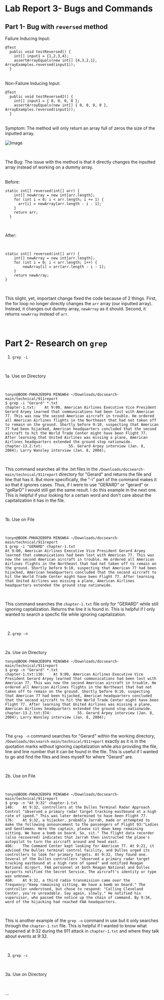 # Lab Report 3- Bugs and Commands
## Part 1- Bug with `reversed` method
Failure Inducing Input:
<br/>
```
@Test
  public void testReversed() {
    int[] input1 = {1,2,3,4};
    assertArrayEquals(new int[] {4,3,2,1}, ArrayExamples.reversed(input1));
  }
```
<br/>
Non-Failure Inducing Input:
<br/>

```
@Test
  public void testReversed2() {
    int[] input1 = { 0, 0, 0, 0 };
    assertArrayEquals(new int[] { 0, 0, 0, 0 }, ArrayExamples.reversed(input1));
  }
```

<br/>
Symptom: The method will only return an array full of zeros the size of the inputted array.
<br/>

![Image](cse15l-labreport3-ss1.png)

<br/>

The Bug: The issue with the method is that it directly changes the inputted array instead of working on a dummy array.

<br/>
Before:
<br/>

```
static int[] reversed(int[] arr) {
    int[] newArray = new int[arr.length];
    for (int i = 0; i < arr.length; i += 1) {
      arr[i] = newArray[arr.length - i - 1];
    }
    return arr;
  }
```

<br/>

After:

<br/>

```
static int[] reversed(int[] arr) {
    int[] newArray = new int[arr.length];
    for (int i = 0; i < arr.length; i++) {
        newArray[i] = arr[arr.length - i - 1];
    }
    return newArray;
}
```

<br/>

This slight, yet, important change fixed the code because of 2 things. First, the for loop no longer directly changes the `arr` array (our inputted array). Instead, it changes out dummy array, `newArray` as it should. Second, it returns `newArray` instead of `arr`.

<br/>

# Part 2- Research on `grep`

1. `grep -i `

<br/>

1a. Use on Directory

<br/>

```
tonyn@BOOK-PHHA2EB9PA MINGW64 ~/Downloads/docsearch-main/technical/911report
$ grep -i "Gerard" *.txt
chapter-1.txt:    At 9:00, American Airlines Executive Vice President Gerard Arpey learned that communications had been lost with American 77. This was now the second American aircraft in trouble. He ordered all American Airlines flights in the Northeast that had not taken off to remain on the ground. Shortly before 9:10, suspecting that American 77 had been hijacked, American headquarters concluded that the second aircraft to hit the World Trade Center might have been Flight 77. After learning that United Airlines was missing a plane, American Airlines headquarters extended the ground stop nationwide.
chapter-13.2.txt:            55. Gerard Arpey interview (Jan. 8, 2004); Larry Wansley interview (Jan. 8, 2004);
```

<br/>


This command searches all the .txt files in the `/Downloads/docsearch-main/technical/911report` directory for "Gerard" and returns the file and line that has it. But more specifically, the "-i" part of the command makes it so that it ignores cases. Thus, if I were to use "GERARD" or "gerard" or "geRarD" I would still get the same result. I do this example in the next one. This is helpful if your looking for a certain word and don't care about the capitalization it has in the file.

<br/>

1b. Use on File

<br/>

```
tonyn@BOOK-PHHA2EB9PA MINGW64 ~/Downloads/docsearch-main/technical/911report
$ grep -i "GERARD" chapter-1.txt
At 9:00, American Airlines Executive Vice President Gerard Arpey learned that communications had been lost with American 77. This was now the second American aircraft in trouble. He ordered all American Airlines flights in the Northeast that had not taken off to remain on the ground. Shortly before 9:10, suspecting that American 77 had been hijacked, American headquarters concluded that the second aircraft to hit the World Trade Center might have been Flight 77. After learning that United Airlines was missing a plane, American Airlines headquarters extended the ground stop nationwide.
```

<br/>

This command searches the `chapter-1.txt` file only for "GERARD" while still ignoring captalization. Returns the line it is found in. This is helpful if I only wanted to search a specfic file while ignoring capitalization.

<br/>

2. `grep -n`

<br/>

2a. Use on Directory

```
tonyn@BOOK-PHHA2EB9PA MINGW64 ~/Downloads/docsearch-main/technical/911report
$ grep -n "Gerard" *.txt
chapter-1.txt:130:    At 9:00, American Airlines Executive Vice President Gerard Arpey learned that communications had been lost with American 77. This was now the second American aircraft in trouble. He ordered all American Airlines flights in the Northeast that had not taken off to remain on the ground. Shortly before 9:10, suspecting that American 77 had been hijacked, American headquarters concluded that the second aircraft to hit the World Trade Center might have been Flight 77. After learning that United Airlines was missing a plane, American Airlines headquarters extended the ground stop nationwide.
chapter-13.2.txt:374:            55. Gerard Arpey interview (Jan. 8, 2004); Larry Wansley interview (Jan. 8, 2004);
```

<br/>

The `grep -n` command searches for "Gerard" within the working directory, `/Downloads/docsearch-main/technical/911report` exactly as it is in the quotation marks without ignoring capitalization while also providing the file, line and line number that it can be found in the file. This is useful if I wanted to go and find the files and lines myself for where "Gerard" are.

<br/>

2b. Use on File

<br/>

```
tonyn@BOOK-PHHA2EB9PA MINGW64 ~/Downloads/docsearch-main/technical/911report
$ grep -n "At 9:32" chapter-1.txt
140:    At 9:32, controllers at the Dulles Terminal Radar Approach Control "observed a primary radar target tracking eastbound at a high rate of speed." This was later determined to have been Flight 77.
176:    At 9:32, a hijacker, probably Jarrah, made or attempted to make the following announcement to the passengers of Flight 93:"Ladies and Gentlemen: Here the captain, please sit down keep remaining sitting. We have a bomb on board. So, sit." The flight data recorder (also recovered) indicates that Jarrah then instructed the plane's autopilot to turn the aircraft around and head east.
406:    The Command Center kept looking for American 77. At 9:21, it advised the Dulles terminal control facility, and Dulles urged its controllers to look for primary targets. At 9:32, they found one. Several of the Dulles controllers "observed a primary radar target tracking eastbound at a high rate of speed" and notified Reagan National Airport. FAA personnel at both Reagan National and Dulles airports notified the Secret Service. The aircraft's identity or type was unknown.
460:    At 9:32, a third radio transmission came over the frequency:"Keep remaining sitting. We have a bomb on board." The controller understood, but chose to respond: "Calling Cleveland Center, you're unreadable. Say again, slowly." He notified his supervisor, who passed the notice up the chain of command. By 9:34, word of the hijacking had reached FAA headquarters.
```

<br/>

This is another example of the `grep -n` command in use but it only searches through the `chapter-1.txt` file. This is helpful if I wanted to know what happened at 9:32 during the 911 attack in `chapter-1.txt` and where they talk about events at 9:32.

<br>

3. `grep -c`

<br/>

3a. Use on Directory

<br/>

...

<br/>





 









